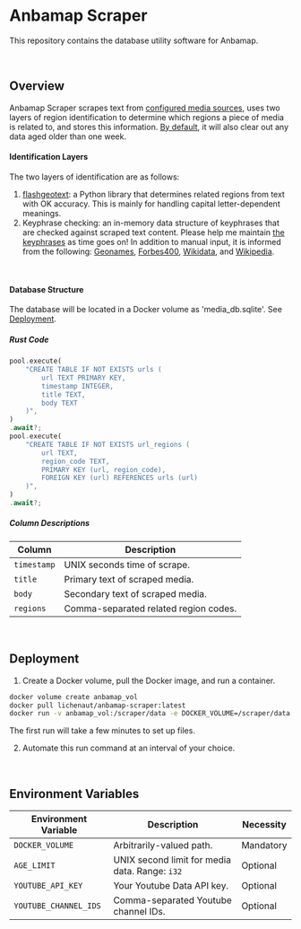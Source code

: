 # Anbamap Scraper

This repository contains the database utility software for Anbamap.

&nbsp;

## Overview

Anbamap Scraper scrapes text from [configured media sources](#environment-variables), uses two layers of region identification to determine which regions a piece of media is related to, and stores this information. [By default](#environment-variables), it will also clear out any data aged older than one week.

#### Identification Layers

The two layers of identification are as follows:

1. [flashgeotext](https://github.com/iwpnd/flashgeotext): a Python library that determines related regions from text with OK accuracy. This is mainly for handling capital letter-dependent meanings.
2. Keyphrase checking: an in-memory data structure of keyphrases that are checked against scraped text content. Please help me maintain [the keyphrases](https://github.com/lichenaut/anbamap-scraper/blob/main/src/scrape/region.rs) as time goes on! In addition to manual input, it is informed from the following: [Geonames](https://download.geonames.org/export/dump/), [Forbes400](https://forbes400.onrender.com/api/forbes400/getAllBillionaires), [Wikidata](https://www.wikidata.org/wiki/Wikidata:Main_Page), and [Wikipedia](https://en.wikipedia.org/w/api.php?action=query&prop=revisions&rvprop=content&rvslots=main&format=json&titles=List_of_largest_private_non-governmental_companies_by_revenue).

&nbsp;

#### Database Structure

The database will be located in a Docker volume as 'media_db.sqlite'. See [Deployment](#deployment).

##### Rust Code

```rust
pool.execute(
    "CREATE TABLE IF NOT EXISTS urls (
        url TEXT PRIMARY KEY,
        timestamp INTEGER,
        title TEXT,
        body TEXT
    )",
)
.await?;
pool.execute(
    "CREATE TABLE IF NOT EXISTS url_regions (
        url TEXT,
        region_code TEXT,
        PRIMARY KEY (url, region_code),
        FOREIGN KEY (url) REFERENCES urls (url)
    )",
)
.await?;
```

##### Column Descriptions

| Column      | Description                           |
| ----------- | ------------------------------------- |
| `timestamp` | UNIX seconds time of scrape.          |
| `title`     | Primary text of scraped media.        |
| `body`      | Secondary text of scraped media.      |
| `regions`   | Comma-separated related region codes. |

&nbsp;

## Deployment

1. Create a Docker volume, pull the Docker image, and run a container.

```bash
docker volume create anbamap_vol
docker pull lichenaut/anbamap-scraper:latest
docker run -v anbamap_vol:/scraper/data -e DOCKER_VOLUME=/scraper/data image-id
```

The first run will take a few minutes to set up files.

2. Automate this run command at an interval of your choice.

&nbsp;

## Environment Variables

| Environment Variable  | Description                                    | Necessity |
| --------------------- | ---------------------------------------------- | --------- |
| `DOCKER_VOLUME`       | Arbitrarily-valued path.                       | Mandatory |
| `AGE_LIMIT`           | UNIX second limit for media data. Range: `i32` | Optional  |
| `YOUTUBE_API_KEY`     | Your Youtube Data API key.                     | Optional  |
| `YOUTUBE_CHANNEL_IDS` | Comma-separated Youtube channel IDs.           | Optional  |
